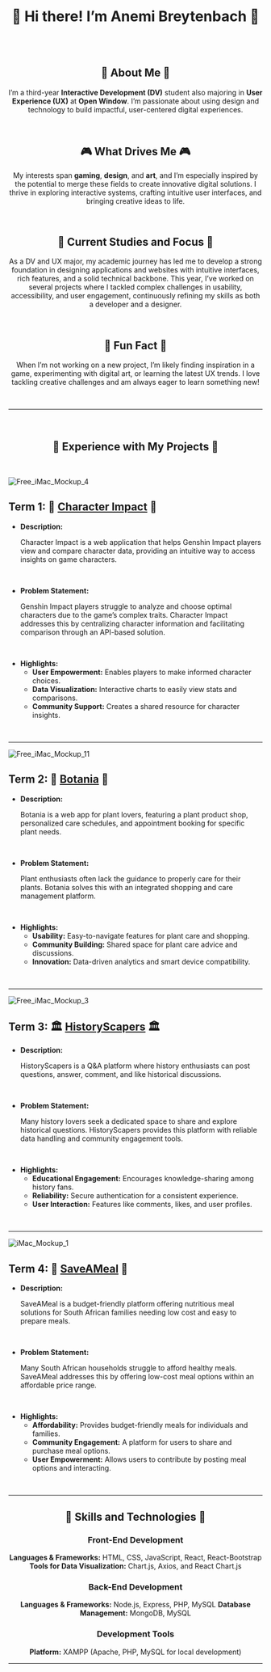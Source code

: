 <div align="center">
  
# 🌺 Hi there! I’m Anemi Breytenbach 🌺

</br>
</div>

</br>

<div align="center">
  
## 🫧 About Me 🫧
I’m a third-year **Interactive Development (DV)** student also majoring in **User Experience (UX)** at **Open Window**. I’m passionate about using design and technology to build impactful, user-centered digital experiences.

</br>

## 🎮 What Drives Me 🎮
My interests span **gaming**, **design**, and **art**, and I’m especially inspired by the potential to merge these fields to create innovative digital solutions. I thrive in exploring interactive systems, crafting intuitive user interfaces, and bringing creative ideas to life.

</br>

## 💫 Current Studies and Focus 💫
As a DV and UX major, my academic journey has led me to develop a strong foundation in designing applications and websites with intuitive interfaces, rich features, and a solid technical backbone. This year, I’ve worked on several projects where I tackled complex challenges in usability, accessibility, and user engagement, continuously refining my skills as both a developer and a designer.

</br>

## 🐠 Fun Fact 🐠
When I’m not working on a new project, I’m likely finding inspiration in a game, experimenting with digital art, or learning the latest UX trends. I love tackling creative challenges and am always eager to learn something new!

</br>

</div>

---

</br> 

<div align="center">
  
## 📌 Experience with My Projects 📌

</br>

</div>

![Free_iMac_Mockup_4](https://github.com/user-attachments/assets/acb0d902-1ea1-42c7-9656-d62919f0bb85)

##  Term 1: 🌟 [Character Impact](https://github.com/AnemiB/Character-Impact) 🌟
- **Description:**
  <p>Character Impact is a web application that helps Genshin Impact players view and compare character data, providing an intuitive way to access insights on game characters.</p>

</br>

- **Problem Statement:**
  <p>Genshin Impact players struggle to analyze and choose optimal characters due to the game’s complex traits. Character Impact addresses this by centralizing character information and facilitating comparison through an API-based solution.</p>

</br>

- **Highlights:**
  <ul>
    <li><strong>User Empowerment:</strong> Enables players to make informed character choices.</li>
    <li><strong>Data Visualization:</strong> Interactive charts to easily view stats and comparisons.</li>
    <li><strong>Community Support:</strong> Creates a shared resource for character insights.</li>
  </ul>

</br>

---

![Free_iMac_Mockup_11](https://github.com/user-attachments/assets/5e3578a0-fa77-46ce-a53c-41aacba7c8f6)

## Term 2: 🌿 [Botania](https://github.com/Sean-D-231121/Group_Project_DV200_Term_2) 🌿
- **Description:**
  <p>Botania is a web app for plant lovers, featuring a plant product shop, personalized care schedules, and appointment booking for specific plant needs.</p>

</br>

- **Problem Statement:**
  <p>Plant enthusiasts often lack the guidance to properly care for their plants. Botania solves this with an integrated shopping and care management platform.</p>

</br>

- **Highlights:**
  <ul>
    <li><strong>Usability:</strong> Easy-to-navigate features for plant care and shopping.</li>
    <li><strong>Community Building:</strong> Shared space for plant care advice and discussions.</li>
    <li><strong>Innovation:</strong> Data-driven analytics and smart device compatibility.</li>
  </ul>

</br>

---

![Free_iMac_Mockup_3](https://github.com/user-attachments/assets/2350c991-4585-4d83-aabc-df86247660a6)

## Term 3: 🏛 [HistoryScapers](https://github.com/AnemiB/HistoryScapers) 🏛
- **Description:**
  <p>HistoryScapers is a Q&A platform where history enthusiasts can post questions, answer, comment, and like historical discussions.</p>

</br>

- **Problem Statement:**
  <p>Many history lovers seek a dedicated space to share and explore historical questions. HistoryScapers provides this platform with reliable data handling and community engagement tools.</p>

</br>

- **Highlights:**
  <ul>
    <li><strong>Educational Engagement:</strong> Encourages knowledge-sharing among history fans.</li>
    <li><strong>Reliability:</strong> Secure authentication for a consistent experience.</li>
    <li><strong>User Interaction:</strong> Features like comments, likes, and user profiles.</li>
  </ul>

</br>

---

![iMac_Mockup_1](https://github.com/user-attachments/assets/c7f6f0a3-47fb-4324-8e4c-37e667fa3383)

## Term 4: 🥪 [SaveAMeal](https://github.com/AnemiB/SaveAMeal) 🥪
- **Description:**
  <p>SaveAMeal is a budget-friendly platform offering nutritious meal solutions for South African families needing low cost and easy to prepare meals.</p>

</br>

- **Problem Statement:**
  <p>Many South African households struggle to afford healthy meals. SaveAMeal addresses this by offering low-cost meal options within an affordable price range.</p>

</br>

- **Highlights:**
  <ul>
    <li><strong>Affordability:</strong> Provides budget-friendly meals for individuals and families.</li>
    <li><strong>Community Engagement:</strong> A platform for users to share and purchase meal options.</li>
    <li><strong>User Empowerment:</strong> Allows users to contribute by posting meal options and interacting.</li>
  </ul>
</br>


---
<div align="center">
  
## 🦎 Skills and Technologies 🦎

### **Front-End Development**
**Languages & Frameworks:** HTML, CSS, JavaScript, React, React-Bootstrap
 **Tools for Data Visualization:** Chart.js, Axios, and React Chart.js

### **Back-End Development**
**Languages & Frameworks:** Node.js, Express, PHP, MySQL
 **Database Management:** MongoDB, MySQL

### **Development Tools**
**Platform:** XAMPP (Apache, PHP, MySQL for local development)

</div>

---
